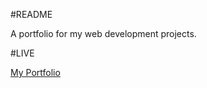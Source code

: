 #README

A portfolio for my web development projects.

#LIVE

<a href="http://www.sswbelser.com/">My Portfolio</a>